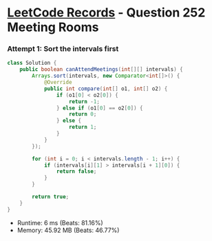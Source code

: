 # [LeetCode Records](../../README.md) - Question 252 Meeting Rooms

### Attempt 1: Sort the intervals first
```java
class Solution {
    public boolean canAttendMeetings(int[][] intervals) {
        Arrays.sort(intervals, new Comparator<int[]>() {
            @Override
            public int compare(int[] o1, int[] o2) {
                if (o1[0] < o2[0]) {
                    return -1;
                } else if (o1[0] == o2[0]) {
                    return 0;
                } else {
                    return 1;
                }
            }
        });

        for (int i = 0; i < intervals.length - 1; i++) {
            if (intervals[i][1] > intervals[i + 1][0]) {
                return false;
            }
        }

        return true;
    }
}
```
- Runtime: 6 ms (Beats: 81.16%)
- Memory: 45.92 MB (Beats: 46.77%)

<br>
